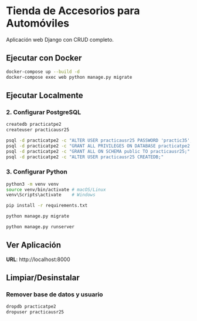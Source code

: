 # Tienda de Accesorios para Automóviles

Aplicación web Django con CRUD completo.

## Ejecutar con Docker

```bash
docker-compose up --build -d
docker-compose exec web python manage.py migrate
```

## Ejecutar Localmente

### 2. Configurar PostgreSQL

```bash
createdb practicatpe2
createuser practicausr25

psql -d practicatpe2 -c "ALTER USER practicausr25 PASSWORD 'practic35';"
psql -d practicatpe2 -c "GRANT ALL PRIVILEGES ON DATABASE practicatpe2 TO practicausr25;"
psql -d practicatpe2 -c "GRANT ALL ON SCHEMA public TO practicausr25;"
psql -d practicatpe2 -c "ALTER USER practicausr25 CREATEDB;"
```

### 3. Configurar Python

```bash
python3 -m venv venv
source venv/bin/activate # macOS/Linux
venv\Scripts\activate    # Windows

pip install -r requirements.txt

python manage.py migrate

python manage.py runserver
```

## Ver Aplicación

**URL**: http://localhost:8000

## Limpiar/Desinstalar

### Remover base de datos y usuario

```bash
dropdb practicatpe2
dropuser practicausr25
```
